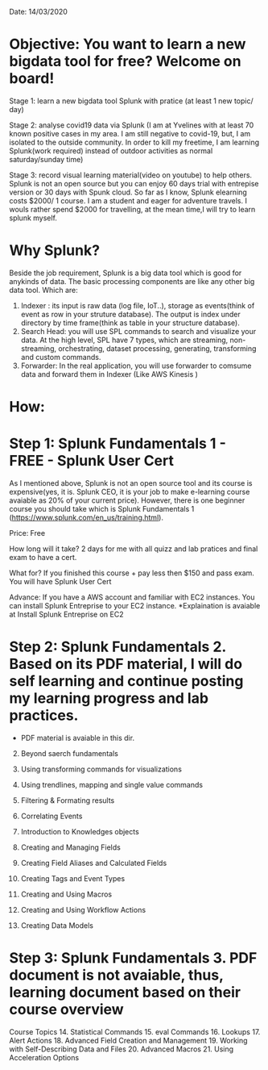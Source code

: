 Date: 14/03/2020 

# Objective: You want to learn a new bigdata tool for free? Welcome on board!

Stage 1: learn a new bigdata tool Splunk with pratice (at least 1 new topic/ day)

Stage 2: analyse covid19 data via Splunk (I am at Yvelines with at least 70 known positive cases in my area. I am still negative to covid-19, but, I am isolated to the outside community. In order to kill my freetime, I am learning Splunk(work required) instead of outdoor activities as normal saturday/sunday time)

Stage 3: record visual learning material(video on youtube) to help others. Splunk is not an open source but you can enjoy 60 days trial with entrepise version or 30 days with Spunk cloud. So far as I know, Splunk elearning costs $2000/ 1 course. I am a student and eager for adventure travels. I wouls rather spend $2000 for travelling, at the mean time,I will try to learn splunk myself. 
           
# Why Splunk? 
Beside the job requirement, Splunk is a big data tool which is good for anykinds of data. The basic processing components are like any other big data tool. Which are:
1. Indexer : its input is raw data (log file, IoT..), storage as events(think of event as row in your struture database). The output is index under directory by time frame(think as table in your structure database). 
2. Search Head: you will use SPL commands to search and visualize your data. At the high level, SPL have 7 types, which are
streaming, non-streaming, orchestrating, dataset processing, generating, transforming and custom commands.
3. Forwarder:  In the real application, you will use forwarder to comsume data and forward them in Indexer (Like AWS Kinesis )

# How:
# Step 1: Splunk Fundamentals 1 - FREE - Splunk User Cert
As I mentioned above, Splunk is not an open source tool and its course is expensive(yes, it is. Splunk CEO, it is your job to make e-learning course avaiable as 20% of your current price). However, there is one beginner course you should take which is Splunk Fundamentals 1 (https://www.splunk.com/en_us/training.html). 

Price: Free

How long will it take? 2 days for me with all quizz and lab pratices and final exam to have a cert.

What for? If you finished this course + pay less then $150 and pass exam. You will have Splunk User Cert

Advance: If you have a AWS account and familiar with EC2 instances. You can install Splunk Entreprise to your EC2 instance. 
*Explaination is avaiable at Install Splunk Entreprise on EC2

# Step 2: Splunk Fundamentals 2. Based on its PDF material, I will do self learning and continue posting my learning progress and lab practices.
* PDF material is avaiable in this dir.

2. Beyond saerch fundamentals

3. Using transforming commands for visualizations

4. Using trendlines, mapping and single value commands

5. Filtering & Formating results

6. Correlating Events

7. Introduction to Knowledges objects

8. Creating and Managing Fields

9. Creating Field Aliases and Calculated Fields

10. Creating Tags and Event Types

11. Creating and Using Macros

12. Creating and Using Workflow Actions

13. Creating Data Models

# Step 3: Splunk Fundamentals 3. PDF document is not avaiable, thus, learning document based on their course overview
Course Topics
14. Statistical Commands
15. eval Commands
16. Lookups
17. Alert Actions
18. Advanced Field Creation and Management 
19. Working with Self-Describing Data and Files 
20. Advanced Macros
21. Using Acceleration Options

